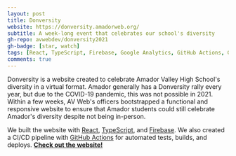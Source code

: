 ```yaml
---
layout: post
title: Donversity
website: https://donversity.amadorweb.org/
subtitle: A week-long event that celebrates our school's diversity
gh-repo: avwebdev/donversity2021
gh-badge: [star, watch]
tags: [React, TypeScript, Firebase, Google Analytics, GitHub Actions, Git]
comments: true
---
```


Donversity is a website created to celebrate Amador Valley High School's diversity in a virtual format. Amador generally has a Donversity rally every year, but due to the COVID-19 pandemic, this was not possible in 2021. Within a few weeks, AV Web's officers bootstrapped a functional and responsive website to ensure that Amador students could still celebrate Amador's diversity despite not being in-person.

We built the website with [React](/tags#React), [TypeScript](/tags#TypeScript), and [Firebase](/tags#Firebase). We also created a CI/CD pipeline with [GitHub Actions](/tags/#GitHub%20Actions) for automated tests, builds, and deploys. [**Check out the website!**](https://donversity.amadorweb.org/)
